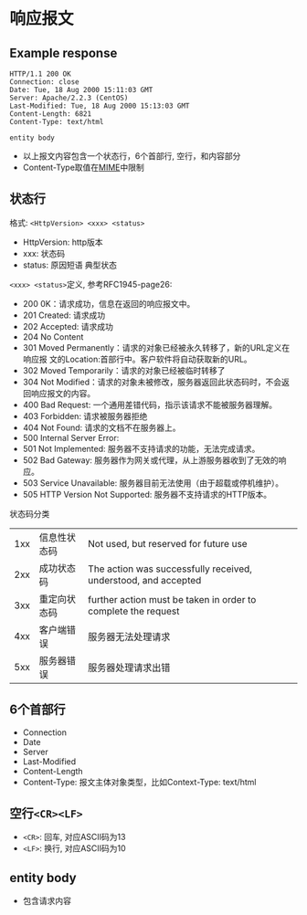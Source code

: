 # 响应报文

## Example response

```http
HTTP/1.1 200 OK
Connection: close
Date: Tue, 18 Aug 2000 15:11:03 GMT
Server: Apache/2.2.3 (CentOS)
Last-Modified: Tue, 18 Aug 2000 15:13:03 GMT
Content-Length: 6821
Content-Type: text/html

entity body
```

- 以上报文内容包含一个状态行，6个首部行, 空行，和内容部分
- Content-Type取值在[MIME](Network_MIME.md)中限制

## 状态行

格式: `<HttpVersion> <xxx> <status>`

- HttpVersion: http版本
- xxx: 状态码
- status: 原因短语 典型状态

`<xxx> <status>`定义, 参考RFC1945-page26: 

- 200 0K：请求成功，信息在返回的响应报文中。 
- 201 Created: 请求成功
- 202 Accepted: 请求成功
- 204 No Content
- 301 Moved Permanently：请求的对象已经被永久转移了，新的URL定义在响应报 文的Location:首部行中。客户软件将自动获取新的URL。
- 302 Moved Temporarily：请求的对象已经被临时转移了
- 304 Not Modified：请求的对象未被修改，服务器返回此状态码时，不会返回响应报文的内容。
- 400 Bad Request: 一个通用差错代码，指示该请求不能被服务器理解。 
- 403 Forbidden: 请求被服务器拒绝
- 404 Not Found: 请求的文档不在服务器上。 
- 500 Internal Server Error:
- 501 Not Implemented: 服务器不支持请求的功能，无法完成请求。
- 502 Bad Gateway: 服务器作为网关或代理，从上游服务器收到了无效的响应。
- 503 Service Unavailable: 服务器目前无法使用（由于超载或停机维护）。
- 505 HTTP Version Not Supported: 服务器不支持请求的HTTP版本。

状态码分类 
<table>
<tr>
<td>1xx</td>
<td>信息性状态码</td>
<td>Not used, but reserved for future use</td>
</tr>
<tr>
<td>2xx</td>
<td>成功状态码</td>
<td>The action was successfully received, understood, and accepted</td>
</tr>
<tr>
<td>3xx</td>
<td>重定向状态码</td>
<td>further action must be taken in order to complete the request</td>
</tr>
<tr>
<td>4xx</td>
<td>客户端错误</td>
<td>服务器无法处理请求</td>
</tr>
<tr>
<td>5xx</td>
<td>服务器错误</td>
<td>服务器处理请求出错</td>
</tr>
</table>

## 6个首部行

- Connection
- Date
- Server
- Last-Modified
- Content-Length
- Content-Type: 报文主体对象类型，比如Context-Type: text/html

## 空行`<CR><LF>`

- `<CR>`: 回车, 对应ASCII码为13
- `<LF>`: 换行, 对应ASCII码为10

## entity body

- 包含请求内容

